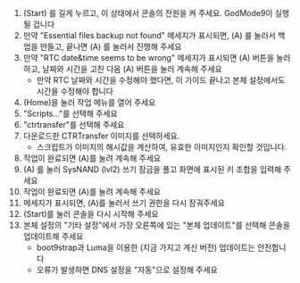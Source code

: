 1. (Start) 를 길게 누르고, 이 상태에서 콘솔의 전원을 켜 주세요. GodMode9이 실행될 겁니다
2. 만약 "Essential files backup not found" 메세지가 표시되면, (A) 룰 눌러서 백업을 만들고, 끝나면 (A) 를 눌러서 진행해 주세요
3. 만약 "RTC date&time seems to be wrong" 메세지가 표시되면 (A) 버튼을 눌러 하고, 날짜와 시간을 고친 다음 (A) 버튼을 눌러 계속해 주세요
    - 만약 RTC 날짜와 시간을 수정해야 했다면, 이 가이드 끝나고 본체 설정에서도 시간을 수정해야 합니다
4. (Home)을 눌러 작업 메뉴를 열어 주세요
5. "Scripts..."를 선택해 주세요
6. "ctrtransfer"를 선택해 주세요
7. 다운로드한 CTRTransfer 이미지를 선택하세요.
    - 스크립트가 이미지의 해시값을 계산하여, 유효한 이미지인지 확인할 것입니다.
8. 작업이 완료되면 (A)를 눌려 계속해 주세요
9. (A) 를 눌러 SysNAND (lvl2) 쓰기 잠금을 풀고 화면에 표시된 키 조합을 입력해 주세요
10. 작업이 완료되면 (A)를 눌려 계속해 주세요
11. 메세지가 표시되면, (A)를 눌러서 쓰기 권한을 다시 잠궈주세요
12. (Start)를 눌러 콘솔을 다시 시작해 주세요
13. 본체 설정의 "기타 설정"에서 가장 오른쪽에 있는 "본체 업데이트"를 선택해 콘솔을 업데이트해 주세요
    - boot9strap과 Luma을 이용한 (지금 가지고 계신 버전) 업데이트는 안전합니다
    - 오류가 발생하면 DNS 설정을 "자동"으로 설정해 주세요
